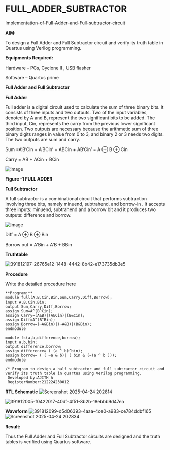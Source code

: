 # FULL_ADDER_SUBTRACTOR

Implementation-of-Full-Adder-and-Full-subtractor-circuit

**AIM:**

To design a Full Adder and Full Subtractor circuit and verify its truth table in Quartus using Verilog programming.

**Equipments Required:**

Hardware – PCs, Cyclone II , USB flasher

Software – Quartus prime

**Full Adder and Full Subtractor**

**Full Adder**

Full adder is a digital circuit used to calculate the sum of three binary bits. It consists of three inputs and two outputs. Two of the input variables, denoted by A and B, represent the two significant bits to be added. The third input, Cin, represents the carry from the previous lower significant position. Two outputs are necessary because the arithmetic sum of three binary digits ranges in value from 0 to 3, and binary 2 or 3 needs two digits. The two outputs are sum and carry.

Sum =A’B’Cin + A’BCin’ + ABCin + AB’Cin’ = A ⊕ B ⊕ Cin 

Carry = AB + ACin + BCin

![image](https://github.com/naavaneetha/FULL_ADDER_SUBTRACTOR/assets/154305477/0f30ba51-5ffb-4198-845f-18e054f675e7)

**Figure -1 FULL ADDER**

**Full Subtractor**

A full subtractor is a combinational circuit that performs subtraction involving three bits, namely minuend, subtrahend, and borrow-in . It accepts three inputs: minuend, subtrahend and a borrow bit and it produces two outputs: difference and borrow.

![image](https://github.com/naavaneetha/FULL_ADDER_SUBTRACTOR/assets/154305477/02b24f51-ab51-4304-9ad6-7b81ffc1ead5)

Diff = A ⊕ B ⊕ Bin 

Borrow out = A'Bin + A'B + BBin

**Truthtable**

![391812197-26765e12-1448-4442-8b42-e173735db3e5](https://github.com/user-attachments/assets/0e6a74fe-1938-4d5a-a02f-5796fa543c88)

**Procedure**

Write the detailed procedure here
~~~
**Program:**
module full(A,B,Cin,Bin,Sum,Carry,Diff,Borrow);
input A,B,Cin,Bin;
output Sum,Carry,Diff,Borrow;
assign Sum=A^(B^Cin);
assign Carry=(A&B)|(A&Cin)|(B&Cin);
assign Diff=A^(B^Bin);
assign Borrow=(~A&Bin)|(~A&B)|(B&Bin);
endmodule

module fs(a,b,difference,borrow);
input a,b,bin;
output difference,borrow;
assign difference= ( (a ^ b)^bin);
assign borrow= ( ( ~a & b)| ( bin & (~(a ^ b )));
endmodule

/* Program to design a half subtractor and full subtractor circuit and verify its truth table in quartus using Verilog programming.
 Developed by:AJITH A
 RegisterNumber:212224230012
~~~
**RTL Schematic**
![Screenshot 2025-04-24 202814](https://github.com/user-attachments/assets/986caeea-b6bd-4bbd-922d-d63707d809b5)

![391812005-f0422017-40df-4f51-8b2b-18ebbb9d47ea](https://github.com/user-attachments/assets/344f65bd-9c0a-46aa-9cb0-8cb062e6e853)

**Waveform**
![391812099-d5d06393-4aaa-4ce0-a983-ce784ddbf165](https://github.com/user-attachments/assets/3ff3d96e-685f-4eee-8017-d45bfd07a1a8)
![Screenshot 2025-04-24 202834](https://github.com/user-attachments/assets/d1024eff-84b7-4d2e-b855-99065422f334)

**Result:**

Thus the Full Adder and Full Subtractor circuits are designed and the truth tables is verified using Quartus software.



